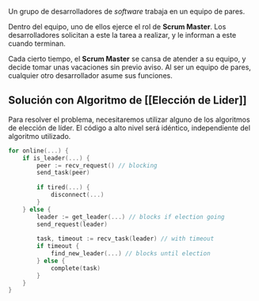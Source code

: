 Un grupo de desarrolladores de *software* trabaja en un equipo de pares.

Dentro del equipo, uno de ellos ejerce el rol de **Scrum Master**. Los desarrolladores solicitan a este la tarea a realizar, y le informan a este cuando terminan.

Cada cierto tiempo, el **Scrum Master** se cansa de atender a su equipo, y decide tomar unas vacaciones sin previo aviso. Al ser un equipo de pares, cualquier otro desarrollador asume sus funciones.

## Solución con Algoritmo de [[Elección de Lider]]

Para resolver el problema, necesitaremos utilizar alguno de los algoritmos de elección de líder. El código a alto nivel será idéntico, independiente del algoritmo utilizado.

```Go
for online(...) {
	if is_leader(...) {
		peer := recv_request() // blocking
		send_task(peer)
		
		if tired(...) {
			disconnect(...)
		}
	} else {
		leader := get_leader(...) // blocks if election going
		send_request(leader)
		
		task, timeout := recv_task(leader) // with timeout
		if timeout {
			find_new_leader(...) // blocks until election
		} else {
			complete(task)
		}
	}
}
```
